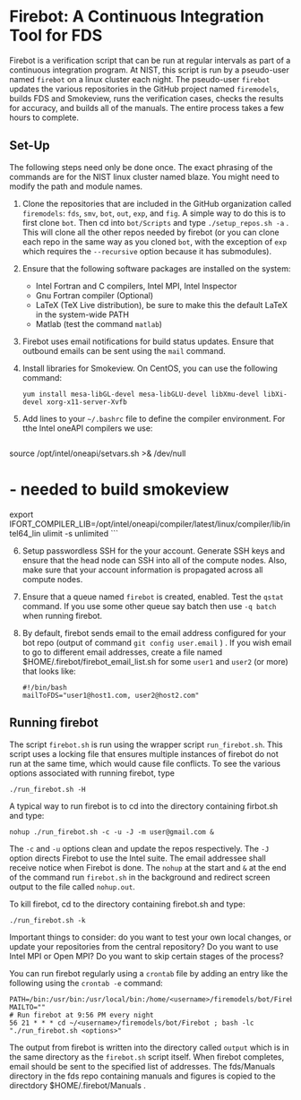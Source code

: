 # Firebot: A Continuous Integration Tool for FDS

Firebot is a verification script that can be run at regular intervals as part of a continuous integration program. At NIST, this script is run by a pseudo-user named `firebot` on a linux cluster each night. The pseudo-user `firebot` updates the various repositories in the GitHub project named `firemodels`, builds FDS and Smokeview, runs the verification cases, checks the results for accuracy, and builds all of the manuals. The entire process takes a few hours to complete.

## Set-Up

The following steps need only be done once. The exact phrasing of the commands are for the NIST linux cluster named blaze. You might need to modify the path and module names.

1. Clone the repositories that are included in the GitHub organization called `firemodels`: `fds`, `smv`, `bot`, `out`, `exp`, and `fig`. A simple way to do this is to first clone `bot`.  Then cd into `bot/Scripts` and type `./setup_repos.sh -a` . This will clone all the other repos needed by firebot (or you can clone each repo in the same way as you cloned `bot`, with the exception of `exp` which requires the `--recursive` option because it has submodules).


2. Ensure that the following software packages are installed on the system:

    * Intel Fortran and C compilers, Intel MPI, Intel Inspector
    * Gnu Fortran compiler (Optional)
    * LaTeX (TeX Live distribution), be sure to make this the default LaTeX in the system-wide PATH
    * Matlab (test the command `matlab`)

3. Firebot uses email notifications for build status updates. Ensure that outbound emails can be sent using the `mail` command.

4. Install libraries for Smokeview. On CentOS, you can use the following command:
   ```
   yum install mesa-libGL-devel mesa-libGLU-devel libXmu-devel libXi-devel xorg-x11-server-Xvfb
   ```

5. Add lines to your `~/.bashrc` file to define the compiler environment.  For tthe Intel oneAPI compilers we use:
    ```
source /opt/intel/oneapi/setvars.sh >& /dev/null
# - needed to build smokeview
export IFORT_COMPILER_LIB=/opt/intel/oneapi/compiler/latest/linux/compiler/lib/intel64_lin
    ulimit -s unlimited
    ```
    
6. Setup passwordless SSH for the your account. Generate SSH keys and ensure that the head node can SSH into all of the compute nodes. Also, make sure that your account information is propagated across all compute nodes.

7. Ensure that a queue named `firebot` is created, enabled. Test the `qstat` command.  If you use some other queue say batch then use `-q batch` when running firebot.

8. By default, firebot sends email to the email address configured for your bot repo (output of command `git config user.email` ) .  If you wish email to go to different email addresses, create a file named $HOME/.firebot/firebot_email_list.sh for some `user1` and `user2` (or more) that looks like:

   ```
   #!/bin/bash
   mailToFDS="user1@host1.com, user2@host2.com"
   ```

## Running firebot

The script `firebot.sh` is run using the wrapper script `run_firebot.sh`. This script uses a locking file that ensures multiple instances of firebot do not run at the same time, which would cause file conflicts. To see the various options associated with running firebot, type
```
./run_firebot.sh -H
```

A typical way to run firebot is to cd into the directory containing firbot.sh and type: 

```nohup ./run_firebot.sh -c -u -J -m user@gmail.com &```

The `-c` and `-u` options clean and update the repos respectively. The `-J` option directs Firebot to use the Intel suite. The email addressee shall receive notice when Firebot is done. The `nohup` at the start and `&` at the end of the command run `firebot.sh` in the background and redirect screen output to the file called `nohup.out`.

To kill firebot, cd to the directory containing firebot.sh and type:

```./run_firebot.sh -k```

Important things to consider: do you want to test your own local changes, or update your repositories from the central repository? Do you want to use Intel MPI or Open MPI? Do you want to skip certain stages of the process?

You can run firebot regularly using a `crontab` file by adding an entry like the following using the `crontab -e` command:
```
PATH=/bin:/usr/bin:/usr/local/bin:/home/<username>/firemodels/bot/Firebot:$PATH
MAILTO=""
# Run firebot at 9:56 PM every night
56 21 * * * cd ~/<username>/firemodels/bot/Firebot ; bash -lc "./run_firebot.sh <options>"
```

The output from firebot is written into the directory called `output` which is in the same directory as the `firebot.sh` script itself. When firebot completes, email should be sent to the specified list of addresses. The fds/Manuals directory in the fds repo containing manuals and figures is copied to the directdory $HOME/.firebot/Manuals .
